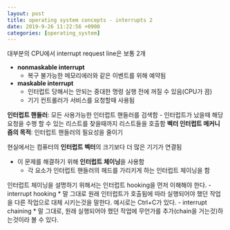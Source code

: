 ```yaml
---
layout: post
title: operating system concepts - interrupts 2
date: 2019-9-26 11:22:56 +0900
categories: [operating_system]
---
```


대부분의 CPU에서 interrupt request line은 보통 2개
- **nonmaskable interrupt**
	- 복구 불가능한 메모리에러와 같은 이벤트를 위해 예약됨
- **maskable interrupt**
	- 인터럽트 당해서는 안되는 중대한 명령 실행 전에 꺼질 수 있음(CPU가 끔)
	- 기기 컨트롤러가 서비스를 요청할때 사용됨

**인터럽트 핸들러**: 모든 사용가능한 인터럽트 핸들러를 검색함
	- 인터럽트가 났을때 해당 요청을 수행 할 수 있는 리스트를 찾을때까지 리스트들을 호출함
**벡터 인터럽트 메커니즘의 목적**: 인터럽트 핸들러의 필요성을 줄이기

현실에서는 컴퓨터의 **인터럽트 벡터**의 크기보다 더 많은 기기가 연결됨
- 이 문제를 해결하기 위해 **인터럽트 체이닝**을 사용함
	- 각 요소가 인터럽트 핸들러의 헤드를 가리키게 하는 인터럽트 체이닝을 함


인터럽트 체이닝을 설명하기 위해서는 인터럽트 hooking을 먼저 이해해야 한다.
    - interrupt hooking
        * 말 그대로 원래 인터럽트가 호출됨에 따라 실행되어야 했던 작업을 다른 작업으로 대체 시키는것을 말한다. 예시로는 Ctrl+C가 있다.
    - interrupt chaining
        * 말 그대로, 원래 실행되어야 했던 작업에 무언가를 추가(chain을 거는것)하는것이라 볼 수 있다.